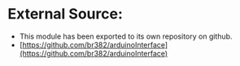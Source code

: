 # External Source:
- This module has been exported to its own repository on github.
- [https://github.com/br382/arduinoInterface](https://github.com/br382/arduinoInterface)

